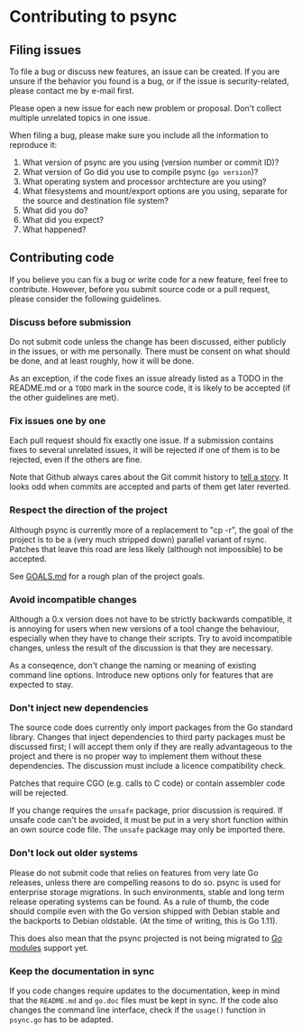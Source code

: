 Contributing to psync
=====================

Filing issues
-------------

To file a bug or discuss new features, an issue can be created. If you are unsure
if the behavior you found is a bug, or if the issue is security-related, please
contact me by e-mail first.

Please open a new issue for each new problem or proposal. Don't collect multiple
unrelated topics in one issue.

When filing a bug, please make sure you include all the information to
reproduce it:

1. What version of psync are you using (version number or commit ID)?
2. What version of Go did you use to compile psync (`go version`)?
3. What operating system and processor archtecture are you using?
4. What filesystems and mount/export options are you using, separate
   for the source and destination file system?
5. What did you do?
6. What did you expect?
7. What happened?

Contributing code
-----------------

If you believe you can fix a bug or write code for a new feature, feel free to
contribute. However, before you submit source code or a pull request, please
consider the following guidelines.

### Discuss before submission

Do not submit code unless the change has been discussed, either publicly in
the issues, or with me personally. There must be consent on what should be
done, and at least roughly, how it will be done.

As an exception, if the code fixes an issue already listed as a TODO in the
README.md or a `TODO` mark in the source code, it is likely to be accepted
(if the other guidelines are met).

### Fix issues one by one

Each pull request should fix exactly one issue. If a submission contains fixes
to several unrelated issues, it will be rejected if one of them is to be
rejected, even if the others are fine.

Note that Github always cares about the Git commit history to
[tell a story](https://github.com/git-guides/git-commit). It looks odd when
commits are accepted and parts of them get later reverted.

### Respect the direction of the project

Although psync is currently more of a replacement to "cp -r", the goal of the
project is to be a (very much stripped down) parallel variant of rsync. Patches
that leave this road are less likely (although not impossible) to be accepted.

See [GOALS.md](GOALS.md) for a rough plan of the project goals.

### Avoid incompatible changes

Although a 0.x version does not have to be strictly backwards compatible, it
is annoying for users when new versions of a tool change the behaviour,
especially when they have to change their scripts. Try to avoid incompatible
changes, unless the result of the discussion is that they are necessary.

As a conseqence, don't change the naming or meaning of existing command line
options. Introduce new options only for features that are expected to stay.

### Don't inject new dependencies

The source code does currently only import packages from the Go standard
library. Changes that inject dependencies to third party packages must be
discussed first; I will accept them only if they are really advantageous to
the project and there is no proper way to implement them without these
dependencies. The discussion must include a licence compatibility check.

Patches that require CGO (e.g. calls to C code) or contain assembler code
will be rejected.

If you change requires the `unsafe` package, prior discussion is required.
If unsafe code can't be avoided, it must be put in a very short function
within an own source code file. The `unsafe` package may only be imported
there.

### Don't lock out older systems

Please do not submit code that relies on features from very late Go releases,
unless there are compelling reasons to do so. psync is used for enterprise
storage migrations. In such environments, stable and long term release
operating systems can be found. As a rule of thumb, the code should compile
even with the Go version shipped with Debian stable and the backports to
Debian oldstable. (At the time of writing, this is Go 1.11).

This does also mean that the psync projected is not being migrated to
[Go modules](https://blog.golang.org/using-go-modules) support yet.

### Keep the documentation in sync

If you code changes require updates to the documentation, keep in mind that
the `README.md` and `go.doc` files must be kept in sync. If the code also
changes the command line interface, check if the `usage()` function in
`psync.go` has to be adapted.

